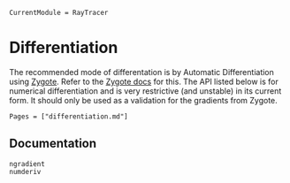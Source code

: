 ```@meta
CurrentModule = RayTracer
```

# Differentiation

The recommended mode of differentation is by Automatic Differentiation using [Zygote](https://github.com/FluxML/Zygote.jl).
Refer to the [Zygote docs](http://fluxml.ai/Zygote.jl/dev/#Taking-Gradients-1) for this. The API listed below is for
numerical differentiation and is very restrictive (and unstable) in its current form. It should only be used as a
validation for the gradients from Zygote.

```@index
Pages = ["differentiation.md"]
```

## Documentation

```@docs
ngradient
numderiv
```
